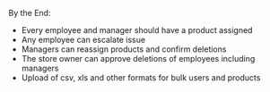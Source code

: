By the End:

- Every employee and manager should have a product assigned
- Any employee can escalate issue
- Managers can reassign products and confirm deletions
- The store owner can approve deletions of employees including managers
- Upload of csv, xls and other formats for bulk users and products 
